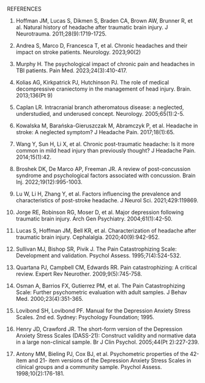 REFERENCES 
 
1. Hoffman JM, Lucas S, Dikmen S, Braden CA, Brown AW, Brunner R, et al. Natural 
history of headache after traumatic brain injury. J Neurotrauma. 2011;28(9):1719-1725. 
2. Andrea S, Marco D, Francesca T, et al. Chronic headaches and their impact on stroke 
patients. Neurology. 2023;90(2) 
3. Murphy H. The psychological impact of chronic pain and headaches in TBI patients. 
Pain Med. 2023;24(3):410-417. 
4. Kolias AG, Kirkpatrick PJ, Hutchinson PJ. The role of medical decompressive 
craniectomy in the management of head injury. Brain. 2013;136(Pt 9) 
5. Caplan LR. Intracranial branch atheromatous disease: a neglected, understudied, and 
underused concept. Neurology. 2005;65(1):2-5. 
6. Kowalska M, Barańska-Gieruszczak M, Abramczyk P, et al. Headache in stroke: A 
neglected symptom? J Headache Pain. 2017;18(1):65. 
7. Wang Y, Sun H, Li X, et al. Chronic post-traumatic headache: Is it more common in 
mild head injury than previously thought? J Headache Pain. 2014;15(1):42. 
8. Broshek DK, De Marco AP, Freeman JR. A review of post-concussion syndrome and 
psychological factors associated with concussion. Brain Inj. 2022;19(12):995-1003. 
9. Lu W, Li H, Zhang Y, et al. Factors influencing the prevalence and characteristics of 
post-stroke headache. J Neurol Sci. 2021;429:119869. 
10. Jorge RE, Robinson RG, Moser D, et al. Major depression following traumatic brain 
injury. Arch Gen Psychiatry. 2004;61(1):42-50. 
11. Lucas S, Hoffman JM, Bell KR, et al. Characterization of headache after traumatic brain 
injury. Cephalalgia. 2020;40(9):942-952. 
12. Sullivan MJ, Bishop SR, Pivik J. The Pain Catastrophizing Scale: Development and 
validation. Psychol Assess. 1995;7(4):524-532. 
13. Quartana PJ, Campbell CM, Edwards RR. Pain catastrophizing: A critical review. 
Expert Rev Neurother. 2009;9(5):745-758. 
14. Osman A, Barrios FX, Gutierrez PM, et al. The Pain Catastrophizing Scale: Further 
psychometric evaluation with adult samples. J Behav Med. 2000;23(4):351-365. 
15. Lovibond SH, Lovibond PF. Manual for the Depression Anxiety Stress Scales. 2nd ed. 
Sydney: Psychology Foundation; 1995. 

16. Henry JD, Crawford JR. The short-form version of the Depression Anxiety Stress 
Scales (DASS-21): Construct validity and normative data in a large non-clinical 
sample. Br J Clin Psychol. 2005;44(Pt 2):227-239. 
17. Antony MM, Bieling PJ, Cox BJ, et al. Psychometric properties of the 42-item and 21-
item versions of the Depression Anxiety Stress Scales in clinical groups and a 
community sample. Psychol Assess. 1998;10(2):176-181.